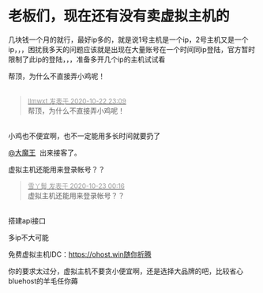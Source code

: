 # 老板们，现在还有没有卖虚拟主机的


几块钱一个月的就行，最好ip多的，就是说1号主机是一个ip，2号主机又是一个ip，，，困扰我多天的问题应该就是出现在大量账号在一个时间同ip登陆，官方暂时限制了此ip的登陆，，，准备多开几个ip的主机试试看

帮顶，为什么不直接弄小鸡呢！<br />
<br />
<img src="static/image/smiley/default/smile.gif" smilieid="1" border="0" alt="" /><img src="static/image/smiley/default/smile.gif" smilieid="1" border="0" alt="" /><img src="static/image/smiley/default/smile.gif" smilieid="1" border="0" alt="" />

<div class="quote"><blockquote><font size="2"><a href="https://www.hostloc.com/forum.php?mod=redirect&amp;goto=findpost&amp;pid=9338625&amp;ptid=757397" target="_blank"><font color="#999999">llmwxt 发表于 2020-10-22 23:09</font></a></font><br />
帮顶，为什么不直接弄小鸡呢！</blockquote></div><br />
小鸡也不便宜啊，也不一定能用多长时间就要扔了

<a href="https://www.hostloc.com/home.php?mod=space&amp;uid=25364" target="_blank">@大魔王</a>&nbsp;&nbsp;出来接客了。

虚拟主机还能用来登录帐号？？

<div class="quote"><blockquote><font size="2"><a href="https://www.hostloc.com/forum.php?mod=redirect&amp;goto=findpost&amp;pid=9338896&amp;ptid=757397" target="_blank"><font color="#999999">雪丫鬟 发表于 2020-10-23 00:16</font></a></font><br />
虚拟主机还能用来登录帐号？？</blockquote></div><br />
搭建api接口

多ip不大可能

免费虚拟主机IDC：https://ohost.win随你折腾

你的要求太过分，虚拟主机不要贪小便宜啊，还是选择大品牌的吧，比较省心bluehost的羊毛任你薅<img src="static/image/smiley/default/lol.gif" smilieid="12" border="0" alt="" />
